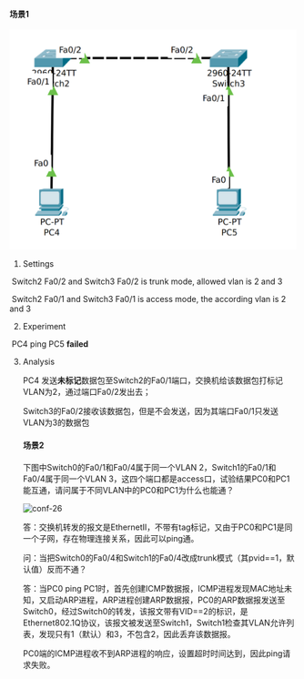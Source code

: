 #### 场景1

![image-20241119130132574](./imgs/image-20241119130132574.png)

1. Settings

​	Switch2 Fa0/2 and Switch3 Fa0/2 is trunk mode, allowed vlan is 2 and 3

​	Switch2 Fa0/1 and Switch3 Fa0/1 is access mode, the according vlan is 2 and 3

2. Experiment

​	PC4 ping PC5 **failed**

3) Analysis

   PC4 发送**未标记**数据包至Switch2的Fa0/1端口，交换机给该数据包打标记VLAN为2，通过端口Fa0/2发出去；

   Switch3的Fa0/2接收该数据包，但是不会发送，因为其端口Fa0/1只发送VLAN为3的数据包

   #### 场景2

   下图中Switch0的Fa0/1和Fa0/4属于同一个VLAN 2，Switch1的Fa0/1和Fa0/4属于同一个VLAN 3，这四个端口都是access口，试验结果PC0和PC1能互通，请问属于不同VLAN中的PC0和PC1为什么也能通？

   ![conf-26](/home/xs/basic_skill/computer-network/imgs/conf-26.png)

   答：交换机转发的报文是EthernetII，不带有tag标记，又由于PC0和PC1是同一个子网，存在物理连接关系，因此可以ping通。

   问：当把Switch0的Fa0/4和Switch1的Fa0/4改成trunk模式（其pvid==1，默认值）反而不通？

   答：当PC0 ping PC1时，首先创建ICMP数据报，ICMP进程发现MAC地址未知，又启动ARP进程，ARP进程创建ARP数据报，PC0的ARP数据报发送至Switch0，经过Switch0的转发，该报文带有VID==2的标识，是Ethernet802.1Q协议，该报文被发送至Switch1，Switch1检查其VLAN允许列表，发现只有1（默认）和3，不包含2，因此丢弃该数据报。

   PC0端的ICMP进程收不到ARP进程的响应，设置超时时间达到，因此ping请求失败。

   

   

   